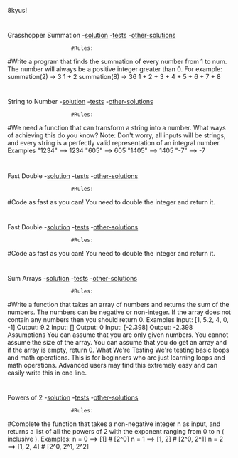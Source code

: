 8kyus!
#
#
Grasshopper Summation
-[solution](./8kyujs/grasshopper-summation.js)
-[tests](./8kyujs/grasshopper-summation.test)
-[other-solutions](https://www.codewars.com/kata/55d24f55d7dd296eb9000030)
                      
                        #Rules:

#Write a program that finds the summation of every number from 1 to num. The number will always be a positive integer greater than 0.
For example:
summation(2) -> 3
1 + 2
summation(8) -> 36
1 + 2 + 3 + 4 + 5 + 6 + 7 + 8
#
#
String to Number
-[solution](./8kyujs/string-to-number.js)
-[tests](./8kyujs/string-to-number.test)
-[other-solutions](https://www.codewars.com/kata/544675c6f971f7399a000e79/solutions/javascript)
                        
                        #Rules:

#We need a function that can transform a string into a number. What ways of achieving this do you know?
Note: Don't worry, all inputs will be strings, and every string is a perfectly valid representation of an integral number.
Examples
"1234" --> 1234
"605"  --> 605
"1405" --> 1405
"-7" --> -7
#
#
Fast Double
-[solution](./8kyujs/fast-double.js)
-[tests](./8kyujs/fast-double.test)
-[other-solutions](codewars.com/kata/53ee5429ba190077850011d4/solutions/javascript)
                       
                        #Rules:

#Code as fast as you can! You need to double the integer and return it.
#
#
Fast Double
-[solution](./8kyujs/fast-double.js)
-[tests](./8kyujs/fast-double.test)
-[other-solutions](codewars.com/kata/53ee5429ba190077850011d4/solutions/javascript)
                       
                        #Rules:

#Code as fast as you can! You need to double the integer and return it.
#
#
Sum Arrays
-[solution](./8kyujs/sum-arrays.js)
-[tests](./8kyujs/sum-arrays.test)
-[other-solutions](https://www.codewars.com/kata/53dc54212259ed3d4f00071c/solutions/javascript)
                       
                        #Rules:

#Write a function that takes an array of numbers and returns the sum of the numbers. The numbers can be negative or non-integer. If the array does not contain any numbers then you should return 0.
Examples
Input: [1, 5.2, 4, 0, -1]
Output: 9.2
Input: []
Output: 0
Input: [-2.398]
Output: -2.398
Assumptions
You can assume that you are only given numbers.
You cannot assume the size of the array.
You can assume that you do get an array and if the array is empty, return 0.
What We're Testing
We're testing basic loops and math operations. This is for beginners who are just learning loops and math operations.
Advanced users may find this extremely easy and can easily write this in one line.
#
#
Powers of 2
-[solution](./8kyujs/powers-of-two.js)
-[tests](./8kyujs/powers-of-two.test)
-[other-solutions](https://www.codewars.com/kata/57a083a57cb1f31db7000028/solutions/javascript)
                       
                        #Rules:

#Complete the function that takes a non-negative integer n as input, and returns a list of all the powers of 2 with the exponent ranging from 0 to n ( inclusive ).
Examples:
n = 0  ==> [1]        # [2^0]
n = 1  ==> [1, 2]     # [2^0, 2^1]
n = 2  ==> [1, 2, 4]  # [2^0, 2^1, 2^2]
#
#
